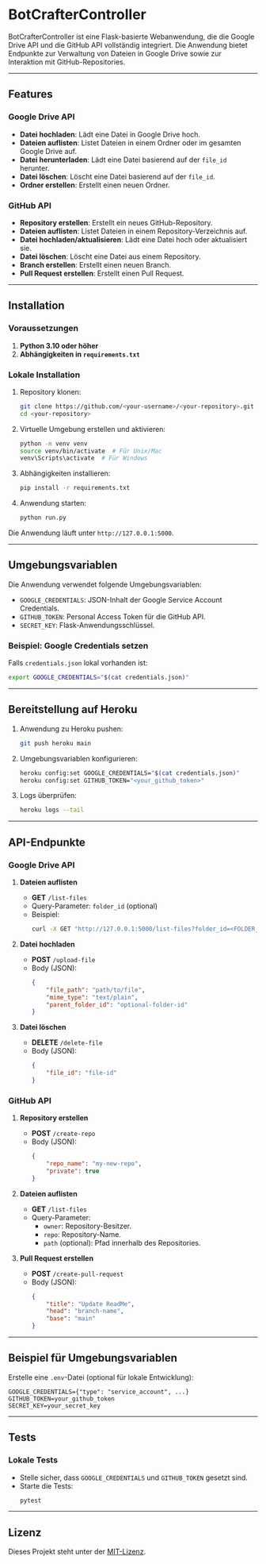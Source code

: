 
# BotCrafterController

BotCrafterController ist eine Flask-basierte Webanwendung, die die Google Drive API und die GitHub API vollständig integriert. Die Anwendung bietet Endpunkte zur Verwaltung von Dateien in Google Drive sowie zur Interaktion mit GitHub-Repositories.

---

## **Features**

### Google Drive API
- **Datei hochladen**: Lädt eine Datei in Google Drive hoch.
- **Dateien auflisten**: Listet Dateien in einem Ordner oder im gesamten Google Drive auf.
- **Datei herunterladen**: Lädt eine Datei basierend auf der `file_id` herunter.
- **Datei löschen**: Löscht eine Datei basierend auf der `file_id`.
- **Ordner erstellen**: Erstellt einen neuen Ordner.

### GitHub API
- **Repository erstellen**: Erstellt ein neues GitHub-Repository.
- **Dateien auflisten**: Listet Dateien in einem Repository-Verzeichnis auf.
- **Datei hochladen/aktualisieren**: Lädt eine Datei hoch oder aktualisiert sie.
- **Datei löschen**: Löscht eine Datei aus einem Repository.
- **Branch erstellen**: Erstellt einen neuen Branch.
- **Pull Request erstellen**: Erstellt einen Pull Request.

---

## **Installation**

### Voraussetzungen
1. **Python 3.10 oder höher**
2. **Abhängigkeiten in `requirements.txt`**

### Lokale Installation
1. Repository klonen:
    ```bash
    git clone https://github.com/<your-username>/<your-repository>.git
    cd <your-repository>
    ```

2. Virtuelle Umgebung erstellen und aktivieren:
    ```bash
    python -m venv venv
    source venv/bin/activate  # Für Unix/Mac
    venv\Scripts\activate  # Für Windows
    ```

3. Abhängigkeiten installieren:
    ```bash
    pip install -r requirements.txt
    ```

4. Anwendung starten:
    ```bash
    python run.py
    ```

Die Anwendung läuft unter `http://127.0.0.1:5000`.

---

## **Umgebungsvariablen**

Die Anwendung verwendet folgende Umgebungsvariablen:
- `GOOGLE_CREDENTIALS`: JSON-Inhalt der Google Service Account Credentials.
- `GITHUB_TOKEN`: Personal Access Token für die GitHub API.
- `SECRET_KEY`: Flask-Anwendungsschlüssel.

### Beispiel: Google Credentials setzen
Falls `credentials.json` lokal vorhanden ist:
```bash
export GOOGLE_CREDENTIALS="$(cat credentials.json)"
```

---

## **Bereitstellung auf Heroku**

1. Anwendung zu Heroku pushen:
    ```bash
    git push heroku main
    ```

2. Umgebungsvariablen konfigurieren:
    ```bash
    heroku config:set GOOGLE_CREDENTIALS="$(cat credentials.json)"
    heroku config:set GITHUB_TOKEN="<your_github_token>"
    ```

3. Logs überprüfen:
    ```bash
    heroku logs --tail
    ```

---

## **API-Endpunkte**

### **Google Drive API**
1. **Dateien auflisten**
    - **GET** `/list-files`
    - Query-Parameter: `folder_id` (optional)
    - Beispiel:
        ```bash
        curl -X GET "http://127.0.0.1:5000/list-files?folder_id=<FOLDER_ID>"
        ```

2. **Datei hochladen**
    - **POST** `/upload-file`
    - Body (JSON):
        ```json
        {
            "file_path": "path/to/file",
            "mime_type": "text/plain",
            "parent_folder_id": "optional-folder-id"
        }
        ```

3. **Datei löschen**
    - **DELETE** `/delete-file`
    - Body (JSON):
        ```json
        {
            "file_id": "file-id"
        }
        ```

### **GitHub API**
1. **Repository erstellen**
    - **POST** `/create-repo`
    - Body (JSON):
        ```json
        {
            "repo_name": "my-new-repo",
            "private": true
        }
        ```

2. **Dateien auflisten**
    - **GET** `/list-files`
    - Query-Parameter:
        - `owner`: Repository-Besitzer.
        - `repo`: Repository-Name.
        - `path` (optional): Pfad innerhalb des Repositories.

3. **Pull Request erstellen**
    - **POST** `/create-pull-request`
    - Body (JSON):
        ```json
        {
            "title": "Update ReadMe",
            "head": "branch-name",
            "base": "main"
        }
        ```

---

## **Beispiel für Umgebungsvariablen**
Erstelle eine `.env`-Datei (optional für lokale Entwicklung):
```
GOOGLE_CREDENTIALS={"type": "service_account", ...}
GITHUB_TOKEN=your_github_token
SECRET_KEY=your_secret_key
```

---

## **Tests**

### Lokale Tests
- Stelle sicher, dass `GOOGLE_CREDENTIALS` und `GITHUB_TOKEN` gesetzt sind.
- Starte die Tests:
    ```bash
    pytest
    ```

---

## **Lizenz**

Dieses Projekt steht unter der [MIT-Lizenz](LICENSE).
